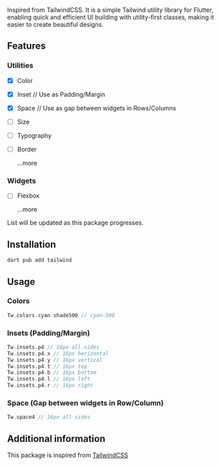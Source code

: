 Inspired from TailwindCSS. It is a simple Tailwind utility library for Flutter, enabling quick and efficient UI building with utility-first classes, making it easier to create beautiful designs.

## Features

### Utilities

- [x] Color
- [x] Inset // Use as Padding/Margin
- [x] Space // Use as gap between widgets in Rows/Columns
- [ ] Size
- [ ] Typography
- [ ] Border

    ...more

### Widgets

- [ ] Flexbox

    ...more

List will be updated as this package progresses.

## Installation

```dart
dart pub add tailwind
```

## Usage

### Colors

```dart
Tw.colors.cyan.shade500 // cyan-500
```

### Insets (Padding/Margin)

```dart
Tw.insets.p4 // 16px all sides
Tw.insets.p4.x // 16px horizontal
Tw.insets.p4.y // 16px vertical
Tw.insets.p4.t // 16px top
Tw.insets.p4.b // 16px bottom
Tw.insets.p4.l // 16px left
Tw.insets.p4.r // 16px right
```

### Space (Gap between widgets in Row/Column)

```dart
Tw.space4 // 16px all sides
```

## Additional information

This package is inspired from [TailwindCSS](https://github.com/tailwindlabs/tailwindcss)
